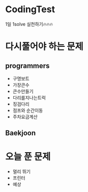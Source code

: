 # CodingTest
1일 1solve 실천하기🔥🔥🔥

# 다시풀어야 하는 문제
## programmers
- 구명보트
- 가장큰수
- 큰수만들기
- 다리를지나는트럭
- 징검다리
- 점프와 순간이동
- 주차요금계산
## Baekjoon


# 오늘 푼 문제
- 멀리 뛰기
- 프린터
- 예상 
